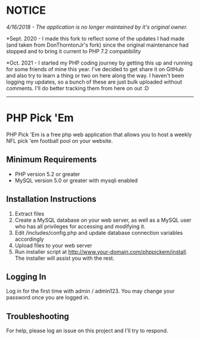 # NOTICE
*4/16/2018 - The application is no longer maintained by it's original owner.*

*Sept. 2020 - I made this fork to reflect some of the updates I had made (and taken from DonThorntonJr's fork) since the original maintenance had stopped and to bring it current to PHP 7.2 compatibility

*Oct. 2021 - I started my PHP coding journey by getting this up and running for some friends of mine this year. I've decided to get share it on GitHub and also try to learn a thing or two on here along the way. I haven't been logging my updates, so a bunch of these are just bulk uploaded without comments. I'll do better tracking them from here on out :D

---

# PHP Pick 'Em

PHP Pick 'Em is a free php web application that allows you to host a weekly NFL pick 'em football pool on your website.

## Minimum Requirements

* PHP version 5.2 or greater
* MySQL version 5.0 or greater with mysqli enabled

## Installation Instructions

1. Extract files
2. Create a MySQL database on your web server, as well as a MySQL user who has all privileges for accessing and modifying it.
3. Edit /includes/config.php and update database connection variables accordingly
4. Upload files to your web server
5. Run installer script at http://www.your-domain.com/phppickem/install.  The installer will assist you with the rest.

## Logging In

Log in for the first time with admin / admin123.  You may change your password once you are logged in.

## Troubleshooting
For help, please log an issue on this project and I'll try to respond.
